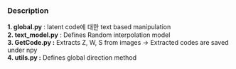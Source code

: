 ### Description

**1. global.py** : latent code에 대한 text based manipulation <br>
**2. text_model.py** : Defines Random interpolation model <br>
**3. GetCode.py :** Extracts Z, W, S from images -> Extracted codes are saved under npy <br>
**4. utils.py :** Defines global direction method  <br>
